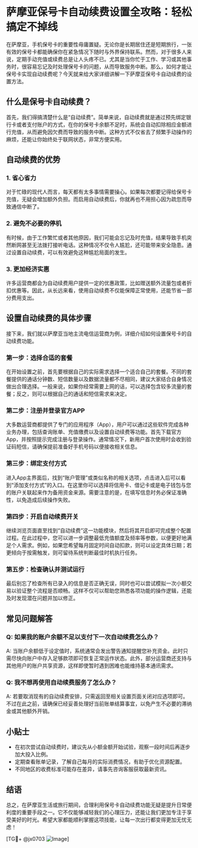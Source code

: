 # 萨摩亚保号卡自动续费设置全攻略：轻松搞定不掉线

在萨摩亚，手机保号卡的重要性毋庸置疑。无论你是长期居住还是短期旅行，一张有效的保号卡都能确保你在紧急情况下随时与外界保持联系。然而，对于很多人来说，定期手动充值或续费总是让人头疼不已。尤其是当你忙于工作、学习或其他事务时，很容易忘记及时处理保号卡的问题，从而导致服务中断。那么，如何才能让保号卡实现自动续费呢？今天就来给大家详细讲解一下萨摩亚保号卡自动续费的设置方法。

## 什么是保号卡自动续费？

首先，我们得搞清楚什么是“自动续费”。简单来说，自动续费就是通过预先绑定银行卡或者支付账户的方式，在你的保号卡余额不足时，系统会自动扣除相应金额进行充值，从而避免因欠费而导致的服务中断。这种方式不仅省去了频繁手动操作的麻烦，还能让你始终处于联网状态，非常方便实用。

## 自动续费的优势

### 1. 省心省力
对于忙碌的现代人而言，每天都有太多事情需要操心。如果每次都要记得给保号卡充值，无疑会增加额外负担。而启用自动续费后，你就再也不用担心因为疏忽而导致通信中断了。

### 2. 避免不必要的停机
有时候，由于工作繁忙或者其他原因，我们可能会忘记及时充值，结果导致手机突然断网甚至无法拨打接听电话。这种情况不仅令人尴尬，还可能带来安全隐患。通过设置自动续费，可以有效避免这种尴尬局面的发生。

### 3. 更加经济实惠
许多运营商都会为自动续费用户提供一定的优惠政策，比如赠送额外流量包或者折扣优惠等。因此，从长远来看，使用自动续费不仅能保障正常使用，还能节省一部分费用支出。

## 设置自动续费的具体步骤

接下来，我们就以萨摩亚当地主流电信运营商为例，详细介绍如何设置保号卡的自动续费功能。

### 第一步：选择合适的套餐
在开始设置之前，首先要根据自己的实际需求选择一个适合自己的套餐。不同的套餐提供的通话分钟数、短信数量以及数据流量都不尽相同，建议大家结合自身情况做出合理选择。一般来说，如果你经常需要上网的话，可以选择包含较多流量的套餐；反之，则可以根据自己的通话和短信需求来决定。

### 第二步：注册并登录官方APP
大多数运营商都提供了专门的应用程序（App），用户可以通过这些软件完成各种业务办理，包括查询账单、充值缴费以及设置自动续费等功能。首先下载官方App，并按照提示完成注册与登录操作。通常情况下，新用户首次使用时会收到验证码短信，请确保提前准备好手机号码以便接收相关信息。

### 第三步：绑定支付方式
进入App主界面后，找到“账户管理”或类似名称的相关选项，点击进入后可以看到“添加支付方式”的入口。在这里你可以选择将信用卡、借记卡或是电子钱包与您的账户关联起来作为备用资金来源。需要注意的是，在填写信息时务必保证准确性，以免造成后续操作失败。

### 第四步：开启自动续费开关
继续浏览页面直至找到“自动续费”这一功能模块，然后将其开启即可完成整个配置过程。在此过程中，您可以进一步调整最低充值额度及频率等参数，以便更好地满足个人需求。例如，如果您希望每月固定时间自动扣款，则可以设定具体日期；若更倾向于按需触发，则可留待系统判断最佳时机执行任务。

### 第五步：检查确认并测试运行
最后别忘了检查所有已录入的信息是否正确无误，同时也可以尝试模拟一次小额交易以验证整个流程是否顺畅。这样不仅可以帮助您熟悉各项功能的操作逻辑，还能及时发现潜在问题并加以修正。

## 常见问题解答

### Q: 如果我的账户余额不足以支付下一次自动续费怎么办？
A: 当账户余额低于设定值时，系统通常会发出警告通知提醒您补充资金。此时只需尽快向账户中存入足够款项即可恢复正常运作状态。此外，部分运营商还支持与其他用户的账户共享资源，这样即使暂时遇到困难也能维持基本通讯需求。

### Q: 我不想再使用自动续费服务了怎么办？
A: 若要取消现有的自动续费安排，只需返回至相关设置页面关闭对应选项即可。不过在此之前，请确保已经妥善处理好当前账单结算事宜，以免产生不必要的滞纳金或其他额外开销。

## 小贴士

- 在初次尝试自动续费时，建议先从小额金额开始试验，观察一段时间后再逐步加大投入比例。
- 定期查看账单记录，了解自己每月的实际消费情况，有助于优化资源配置。
- 不同地区的收费标准可能存在差异，请事先咨询客服获取最新资讯。

## 结语

总之，在萨摩亚生活或旅行期间，合理利用保号卡自动续费功能无疑是提升日常便利度的重要手段之一。它不仅能够减轻我们的心理压力，还能让我们更加专注于享受美好的时光。希望大家都能顺利掌握这项技能，让每一次出行都变得更加无忧无虑！

[TG💪+ @jx0703 ![Image](https://github.com/user-attachments/assets/dbca1d08-cadb-493c-b0ec-ad6f7a83f270)]